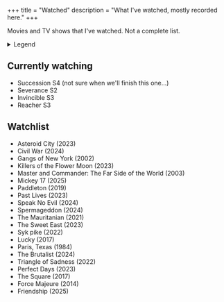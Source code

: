 +++
title = "Watched"
description = "What I've watched, mostly recorded here."
+++

Movies and TV shows that I've watched. Not a complete list.

<details>
  <summary>Legend</summary>

  <dl class="review__rating">
    <div class="flex gap-2">
      <dt aria-label="1 out of 5 stars">★☆☆☆☆</dt>
      <dd>Awful.</dd>
    </div>
    <div class="flex gap-2">
      <dt aria-label="2 out of 5 stars">★★☆☆☆</dt>
      <dd>Waste of time</dd>
    </div>
    <div class="flex gap-2">
      <dt aria-label="3 out of 5 stars">★★★☆☆</dt>
      <dd>Fine, could've managed without it</dd>
    </div>
    <div class="flex gap-2">
      <dt aria-label="4 out of 5 stars">★★★★☆</dt>
      <dd>Definitely worth a watch</dd>
    </div>
    <div class="flex gap-2">
      <dt aria-label="5 out of 5 stars">★★★★★</dt>
      <dd>Must watch!</dd>
    </div>
  </dl>
</details>

## Currently watching

- Succession S4 (not sure when we'll finish this one...)
- Severance S2
- Invincible S3
- Reacher S3

## Watchlist

- Asteroid City (2023)
- Civil War (2024)
- Gangs of New York (2002)
- Killers of the Flower Moon (2023)
- Master and Commander: The Far Side of the World (2003)
- Mickey 17 (2025)
- Paddleton (2019)
- Past Lives (2023)
- Speak No Evil (2024)
- Spermageddon (2024)
- The Mauritanian (2021)
- The Sweet East (2023)
- Syk pike (2022)
- Lucky (2017)
- Paris, Texas (1984)
- The Brutalist (2024)
- Triangle of Sadness (2022)
- Perfect Days (2023)
- The Square (2017)
- Force Majeure (2014)
- Friendship (2025)
